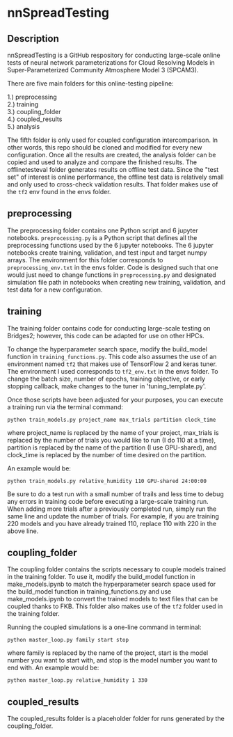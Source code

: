 # nnSpreadTesting

## Description

nnSpreadTesting is a GitHub respository for conducting large-scale online tests of neural network parameterizations for Cloud Resolving Models in Super-Parameterized Community Atmosphere Model 3 (SPCAM3). 

There are five main folders for this online-testing pipeline:

1.) preprocessing  
2.) training  
3.) coupling_folder  
4.) coupled_results  
5.) analysis

The fifth folder is only used for coupled configuration intercomparison. In other words, this repo should be cloned and modified for every new configuration. Once all the results are created, the analysis folder can be copied and used to analyze and compare the finished results. The offlinetesteval folder generates results on offline test data. Since the "test set" of interest is online performance, the offline test data is relatively small and only used to cross-check validation results. That folder makes use of the ``tf2`` env found in the envs folder. 

## preprocessing

The preprocessing folder contains one Python script and 6 jupyter notebooks. ``preprocessing.py`` is a Python script that defines all the preprocessing functions used by the 6 jupyter notebooks. The 6 jupyter notebooks create training, validation, and test input and target numpy arrays. The environment for this folder corresponds to ``preprocessing_env.txt`` in the envs folder. Code is designed such that one would just need to change functions in ``preprocessing.py`` and designated simulation file path in notebooks when creating new training, validation, and test data for a new configuration. 



## training

The training folder contains code for conducting large-scale testing on Bridges2; however, this code can be adapted for use on other HPCs.

To change the hyperparameter search space, modify the build_model function in ``training_functions.py``. This code also assumes the use of an environment named ``tf2`` that makes use of TensorFlow 2 and keras tuner. The environment I used corresponds to ``tf2_env.txt`` in the envs folder. To change the batch size, number of epochs, training objective, or early stopping callback, make changes to the tuner in 'tuning_template.py'.

Once those scripts have been adjusted for your purposes, you can execute a training run via the terminal command:

``python train_models.py project_name max_trials partition clock_time``

where project_name is replaced by the name of your project, max_trials is replaced by the number of trials you would like to run (I do 110 at a time), partition is replaced by the name of the partition (I use GPU-shared), and clock_time is replaced by the number of time desired on the partition. 

An example would be:

``python train_models.py relative_humidity 110 GPU-shared 24:00:00``

Be sure to do a test run with a small number of trails and less time to debug any errors in training code before executing a large-scale training run. When adding more trials after a previously completed run, simply run the same line and update the number of trials. For example, if you are training 220 models and you have already trained 110, replace 110 with 220 in the above line. 

## coupling_folder

The coupling folder contains the scripts necessary to couple models trained in the training folder. To use it, modify the build_model function in make_models.ipynb to match the hyperparameter search space used for the build_model function in training_functions.py and use make_models.ipynb to convert the trained models to text files that can be coupled thanks to FKB. This folder also makes use of the ``tf2`` folder used in the training folder.

Running the coupled simulations is a one-line command in terminal:

``python master_loop.py family start stop``

where family is replaced by the name of the project, start is the model number you want to start with, and stop is the model number you want to end with. An example would be:

``python master_loop.py relative_humidity 1 330``

## coupled_results

The coupled_results folder is a placeholder folder for runs generated by the coupling_folder. 
